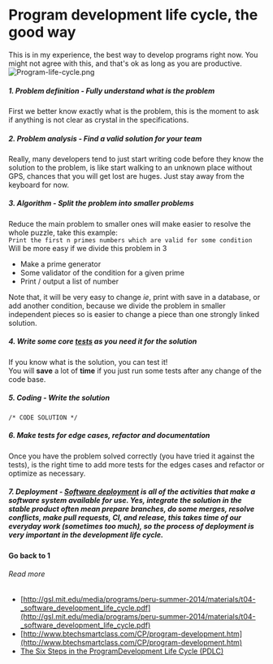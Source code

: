 # Program development life cycle, the good way
This is in my experience, the best way to  develop programs right now. You might not agree with this, and that's ok as long as you are productive. 
![Program-life-cycle.png](https://github.com/juliomatcom/blog/raw/master/content/program-life-cycle-2.png)
##### 1. Problem definition - Fully understand what is the **problem**
First we better know exactly what is the problem, this is the moment to ask if anything is not clear as crystal in the specifications.

##### 2. Problem analysis - Find a valid **solution** for your team
Really, many developers tend to just start writing code before they know the solution to the problem, is like start walking to an unknown place without GPS, chances that you will get lost are huges. Just stay away from the keyboard for now.

##### 3. Algorithm - **Split** the problem into **smaller** problems
Reduce the main problem to smaller ones will make easier to resolve the whole puzzle, take this example:  
`Print the first n primes numbers which are valid for some condition`   
Will be more easy if we divide this problem in 3
- Make a prime generator
- Some validator of the condition for a given prime
- Print / output a list of number
 
Note that, it will be very easy to change *ie*, print with save in a database, or add another condition, because we divide the problem in smaller independent pieces so is easier to change a piece than one strongly linked solution.

##### 4. Write some core [tests](https://en.wikipedia.org/wiki/Test-driven_development) as you need it for the solution  
If you know what is the solution, you can test it!  
You will **save** a lot of **time** if you just run some tests after any change of the code base. 

##### 5. Coding - Write the solution
`/* CODE SOLUTION */ `

##### 6. Make tests for edge cases, refactor and documentation
Once you have the problem solved correctly (you have tried it against the tests), is the right time to add more tests for the edges cases and refactor or optimize as necessary.

##### 7. Deployment - [Software deployment](https://en.wikipedia.org/wiki/Software_deployment) is all of the activities that make a software system available for use. Yes, integrate the solution in the *stable* product often mean prepare branches, do some merges, resolve conflicts, make pull requests, CI, and release, this takes time of our everyday work (sometimes too much), so the process of deployment is very important in the development life cycle.

#### Go back to 1


###### Read more
- [http://gsl.mit.edu/media/programs/peru-summer-2014/materials/t04-_software_development_life_cycle.pdf](http://gsl.mit.edu/media/programs/peru-summer-2014/materials/t04-_software_development_life_cycle.pdf)
- [http://www.btechsmartclass.com/CP/program-development.htm](http://www.btechsmartclass.com/CP/program-development.htm)
- [The Six Steps in the ProgramDevelopment Life Cycle (PDLC)](http://www.academia.edu/15483069/The_Six_Steps_in_the_Program_Development_Life_Cycle_PDLC)
